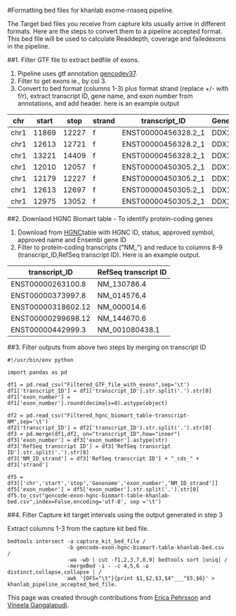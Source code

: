 #Formatting bed files for khanlab exome-rnaseq pipeline.

The Target bed files you receive from capture kits usually arrive in different formats. Here are the steps to convert them to a pipeline accepted format. This bed file will be used to calculate Readdepth, coverage and failedexons in the pipeline.

##1. Filter GTF file to extract bedfile of exons.
1. Pipeline uses gtf annotation [gencodev37](ftp://ftp.ebi.ac.uk/pub/databases/gencode/Gencode_human/release_37/GRCh37_mapping/gencode.v37lift37.annotation.gtf.gz).
2. Filter to get exons ie., by col 3.
3. Convert to bed format (columns 1-3) plus format strand (replace +/- with f/r), extract transcript ID, gene name, and exon number from annotations, and add header. here is an example output

| chr | start | stop | strand | transcript_ID | Genename | exon_number |
|---|---|---|---|---|---|---|
| chr1 | 11869 | 12227 | f | ENST00000456328.2_1 | DDX11L1 | 1 |
| chr1 | 12613 | 12721 | f | ENST00000456328.2_1 | DDX11L1 | 2 |
| chr1 | 13221 | 14409 | f | ENST00000456328.2_1 | DDX11L1 | 3 |
| chr1 | 12010 | 12057 | f | ENST00000450305.2_1 | DDX11L1 | 1 |
| chr1 | 12179 | 12227 | f | ENST00000450305.2_1 | DDX11L1 | 2 |
| chr1 | 12613 | 12697 | f | ENST00000450305.2_1 | DDX11L1 | 3 |
| chr1 | 12975 | 13052 | f | ENST00000450305.2_1 | DDX11L1 | 4 |


##2. Downlaod HGNC Biomart table - To identify protein-coding genes

1. Download from [HGNC](https://biomart.genenames.org/martform/#!/default/HGNC?datasets=hgnc_gene_mart&attributes=hgnc_gene__hgnc_gene_id_1010%2Chgnc_gene__status_1010%2Chgnc_gene__approved_symbol_1010%2Chgnc_gene__approved_name_1010%2Chgnc_gene__ensembl_gene__ensembl_gene_id_104)table with HGNC ID, status, approved symbol, approved name and Ensembl gene ID
2. Filter to protein-coding transcripts ("NM_") and reduce to columns 8-9 (transcript_ID,RefSeq transcript ID).
Here is an example output.

| transcript_ID | RefSeq transcript ID |
|---|---|
| ENST00000263100.8 | NM_130786.4 |
| ENST00000373997.8 | NM_014576.4 |
| ENST00000318602.12 | NM_000014.6 |
| ENST00000299698.12 | NM_144670.6 |
| ENST00000442999.3 | NM_001080438.1 |

##3. Filter outputs from above two steps by merging on transcript ID

```
#!/usr/bin/env python

import pandas as pd

df1 = pd.read_csv("Filtered_GTF_file_with_exons",sep='\t')
df1['transcript_ID'] = df1['transcript_ID'].str.split('.').str[0]
df1['exon_number'] = df1['exon_number'].round(decimals=0).astype(object)

df2 = pd.read_csv("Filtered_hgnc_biomart_table-transcript-NM",sep='\t')
df2['transcript_ID'] = df2['transcript_ID'].str.split('.').str[0]
df3 = pd.merge(df1,df2, on="transcript_ID",how="inner")
df3['exon_number'] = df3['exon_number'].astype(str)
df3['RefSeq transcript ID'] = df3['RefSeq transcript ID'].str.split('.').str[0]
df3['NM_ID_strand'] = df3['RefSeq transcript ID'] + "_cds_" + df3['strand']

df5 = df3[['chr','start','stop','Genename','exon_number','NM_ID_strand']]
df5['exon_number'] = df5['exon_number'].str.split('.').str[0]
df5.to_csv("gencode-exon-hgnc-biomart-table-khanlab-bed.csv",index=False,encoding='utf-8', sep ='\t')

```

##4. Filter Capture kit target intervals using the output generated in step 3

Extract columns 1-3 from the capture kit bed file.

```
bedtools intersect -a capture_kit_bed_file /
                   -b gencode-exon-hgnc-biomart-table-khanlab-bed.csv /
                   -wa -wb | cut -f1,2,3,7,8,9| bedtools sort |uniq| /
                   -mergeBed -i - -c 4,5,6 -o distinct,collapse,collapse | /
                   awk '{OFS="\t"}{print $1,$2,$3,$4"___"$5,$6}' > khanlab_pipeline_accepted_bed_file.
```


This page was created through contributions from [Erica Pehrsson](mailto:erica.pehrsson@nih.gov) and [Vineela Gangalapudi](mailto:vineela.gangalapudi@nih.gov). 